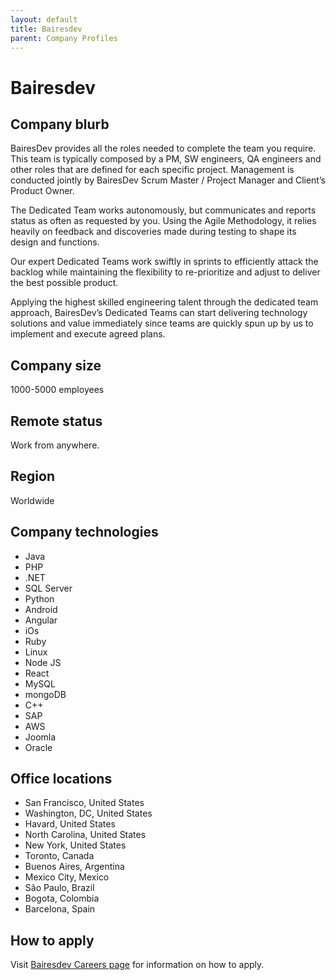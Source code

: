 ```yaml
---
layout: default
title: Bairesdev
parent: Company Profiles
---
```


# Bairesdev

## Company blurb

BairesDev provides all the roles needed to complete the team you require. This team is typically composed by a PM, SW engineers, QA engineers and other roles that are defined for each specific project. Management is conducted jointly by BairesDev Scrum Master / Project Manager and Client’s Product Owner.

The Dedicated Team works autonomously, but communicates and reports status as often as requested by you. Using the Agile Methodology, it relies heavily on feedback and discoveries made during testing to shape its design and functions.

Our expert Dedicated Teams work swiftly in sprints to efficiently attack the backlog while maintaining the flexibility to re-prioritize and adjust to deliver the best possible product.

Applying the highest skilled engineering talent through the dedicated team approach, BairesDev’s Dedicated Teams can start delivering technology solutions and value immediately since teams are quickly spun up by us to implement and execute agreed plans.

## Company size

1000-5000 employees

## Remote status

Work from anywhere.

## Region

Worldwide

## Company technologies

* Java
* PHP
* .NET
* SQL Server
* Python
* Android
* Angular
* iOs
* Ruby
* Linux
* Node JS
* React
* MySQL
* mongoDB
* C++
* SAP
* AWS
* Joomla
* Oracle

## Office locations

* San Francisco, United States
* Washington, DC, United States
* Havard, United States
* North Carolina, United States
* New York, United States
* Toronto, Canada
* Buenos Aires, Argentina
* Mexico City, Mexico
* São Paulo, Brazil
* Bogota, Colombia
* Barcelona, Spain

## How to apply

Visit [Bairesdev Careers page](https://www.bairesdev.com/careers/) for information on how to apply.
